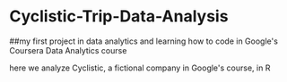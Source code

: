 # Cyclistic-Trip-Data-Analysis

##my first project in data analytics and learning how to code in Google's Coursera Data Analytics course

here we analyze Cyclistic, a fictional company in Google's course, in R
